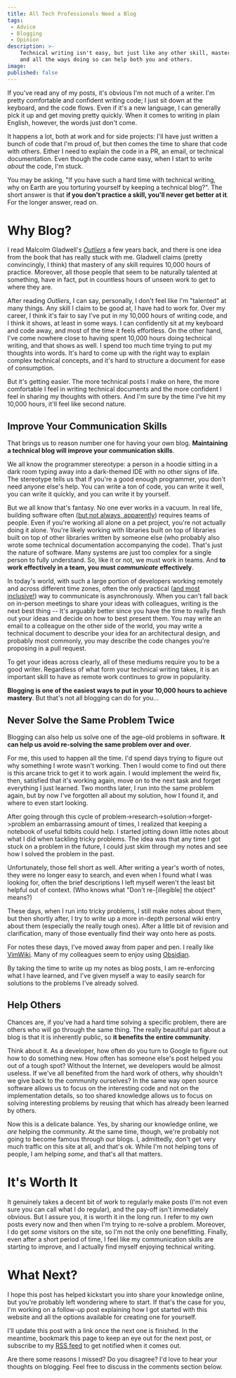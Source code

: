 ```yaml
---
title: All Tech Professionals Need a Blog
tags:
 - Advice
 - Blogging
 - Opinion
description: >-
    Technical writing isn't easy, but just like any other skill, mastery comes with experience. Here's why you should keep a technical blog,
    and all the ways doing so can help both you and others.
image:
published: false
---
```


If you've read any of my posts, it's obvious I'm not much of a writer. I'm pretty comfortable and confident writing code; I just sit
down at the keyboard, and the code flows. Even if it's a new language, I can generally pick it up and get moving pretty quickly. When it comes
to writing in plain English, however, the words just don't come.

It happens a lot, both at work and for side projects: I'll have just written a bunch of code that I'm proud of, but then comes the time to share that
code with others. Either I need to explain the code in a PR, an email, or technical documentation. Even though the code came easy,
when I start to write *about* the code, I'm stuck.

You may be asking, "If you have such a hard time with technical writing, why on Earth are you torturing yourself by keeping a technical blog?".
The short answer is that **if you don't practice a skill, you'll never get better at it**. For the longer answer, read on.


# Why Blog?

I read Malcolm Gladwell's [_Outliers_](https://en.wikipedia.org/wiki/Outliers_(book)) a few years back, and there is one idea from the book that has
really stuck with me. Gladwell claims (pretty convincingly, I think) that mastery of any skill requires 10,000 hours of practice. Moreover, all those 
people that seem to be naturally talented at something, have in fact, put in countless hours of unseen work to get to where they are.

After reading _Outliers_, I can say, personally, I don't feel like I'm "talented" at many things. Any skill I claim to be good at, I have had to work for.
Over my career, I think it's fair to say I've put in my 10,000 hours of writing code, and I think it shows, at least in some ways.
I can confidently sit at my keyboard and code away, and most of the time it feels effortless. On the other hand, I've
come nowhere close to having spent 10,000 hours doing technical writing, and that shows as well. I spend too much time trying to put my thoughts into words.
It's hard to come up with the right way to explain complex technical concepts, and it's hard to structure a document for ease of consumption. 

But it's getting easier. The more technical posts I make on here, the more comfortable I feel in writing technical
documents and the more confident I feel in sharing my thoughts with others. And I'm sure by the time I've hit my 10,000 hours, it'll feel like
second nature.


## Improve Your Communication Skills

That brings us to reason number one for having your own blog. **Maintaining a technical blog will improve your communication skills**.

We all know the programmer stereotype:
a person in a hoodie sitting in a dark room typing away into a dark-themed IDE with no other signs of life. The stereotype tells us that if
you're a good enough programmer,
you don't need anyone else's help. You can write a ton of code, you can write it well, you can write it quickly, and you can write it by yourself.

But we all know that's fantasy. No one ever works in a vacuum. In real life, building software often
([but not always, apparently](https://stackoverflow.blog/2021/12/31/700000-lines-of-code-20-years-and-one-developer-how-dwarf-fortress-is-built/))
requires teams of people. Even if you're working all alone on a pet project, you're not actually doing it alone. You're likely working
with libraries built on top of libraries built on top of other libraries written by someone else (who probably also wrote some technical documentation accompanying the code).
That's just the nature of software.
Many systems are just too complex for a single person to fully understand. So, like it or not, we must work in teams. And **to work
effectively in a team, you must _communicate_ effectively**.

In today's world, with such a large portion of developers working remotely and across different time zones, often the only practical
([and most inclusive!](https://about.gitlab.com/company/culture/all-remote/asynchronous/#asynchronous-work-is-more-inclusive))
way to communicate is asynchronously. When you can't fall back on in-person meetings to share your ideas with colleagues, writing is the next
best thing -- It's arguably better since you have the time to really flesh out your ideas and decide on how to best present them.
You may write an email to a colleague on the other side of the world, you may write
a technical document to describe your idea for an architectural design, and probably most commonly, you may describe the code changes you're
proposing in a pull request.

To get your ideas across clearly, all of these mediums require you to be a good writer. Regardless of what form your technical writing
takes, it is an important skill to have as remote work continues to grow in popularity.

**Blogging is one of the easiest ways to put in your 10,000 hours to achieve mastery**.
But that's not all blogging can do for you...


## Never Solve the Same Problem Twice

Blogging can also help us solve one of the age-old problems in software. **It can help us avoid re-solving the same problem over and over**.

For me, this used to happen all the time. I'd spend days trying to figure out why
something I wrote wasn't working. Then I would come to find out there is this arcane trick to get it to work again. I would implement the weird fix, then,
satisfied that it's working again, move on to the next task and forget everything I just learned.
Two months later, I run into the same problem again, but by now I've forgotten all about my solution, how I found it, and where to even start
looking.

After going through this cycle of problem->research->solution->forget->problem an embarrassing amount of times,
I realized that keeping a notebook of useful tidbits could help. I started jotting down little notes about what I did when tackling tricky problems.
The idea was that any time I got stuck on a problem in the future, I could just skim through my notes and see how I solved the problem in the past.

Unfortunately, those fell short as well.
After writing a year's worth of notes, they were no longer easy to search, and even when I found what I was
looking for, often the brief descriptions I left myself weren't the least bit helpful out of context. (Who knows what "Don't re-[illegible] the object" means?)

These days, when I run into tricky problems, I still make notes about them, but then shortly after, I try to write up a more in-depth personal wiki entry
about them (especially the really tough ones). After a little bit of revision and clarification, many of those eventually find their way onto here as posts.

<aside>
    For notes these days, I've moved away from paper and pen. I really like
    <a href="https://github.com/vimwiki/vimwiki">VimWiki</a>. Many of my colleagues seem to enjoy using <a href="https://obsidian.md/">Obsidian</a>.
</aside>

By taking the time to write up my notes as blog posts, I am re-enforcing what I have learned,
and I've given myself a way to easily search for solutions to the problems I've already solved.


## Help Others

Chances are, if you've had a hard time solving a specific problem, there are others who will go through the same thing. The really beautiful part about
a blog is that it is inherently public, so **it benefits the entire community**.

Think about it. As a developer, how often do you turn to Google
to figure out how to do something new. How often has someone else's post helped you out of a tough spot? Without the Internet, we developers
would be almost useless. If we've all benefited from the hard work of others, why shouldn't we give back to the community ourselves? In the same
way open source software allows us to focus on the interesting code and not on the implementation details, so too shared knowledge allows us
to focus on solving interesting problems by reusing that which has already been learned by others.

Now this is a delicate balance. Yes, by sharing our knowledge online, we _are_ helping the community. At the same time, though, we're probably
not going to become famous through our blogs. I, admittedly, don't get very much traffic on this site at all, and that's ok. While I'm not helping
tons of people, I am helping _some_, and that's all that matters.


# It's Worth It

It genuinely takes a decent bit of work to regularly make posts (I'm not even sure
you can call what I do regular), and the pay-off isn't immediately obvious. But I assure you, it is worth it in the long run. I refer to my own
posts every now and then when I'm trying to re-solve a problem. Moreover, I do get _some_ visitors on the site, so I'm not the only one benefitting.
Finally, even after a short period of time, I feel like my communication skills are starting to improve, and I actually find myself enjoying technical writing.


# What Next?

I hope this post has helped kickstart you into share your knowledge online, but you're probably left wondering where to start.
If that's the case for you, I'm working on a follow-up post explaining how I got started with this website and all the options available for creating
one for yourself.

I'll update this post with a link once the next one is finished. In the meantime, bookmark this page to keep an eye out for the next post, or
subscribe to my [RSS feed](/feed.xml) to get notified when it comes out.

Are there some reasons I missed? Do you disagree? I'd love to hear your thoughts on blogging. Feel free to discuss in the comments section below.
